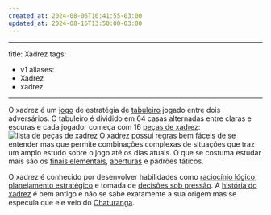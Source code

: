 ```yaml
---
created_at: 2024-08-06T10:41:55-03:00
updated_at: 2024-08-16T13:50:00-03:00
---
```

---
title: Xadrez
tags:
  - v1
aliases:
  - Xadrez
  - xadrez
----

O xadrez é um [jogo](../../../../ideias/2024/07/07/Jogo.md) de estratégia de [tabuleiro](../../../../ideias/2024/07/07/Jogo_de_tabuleiro.md) jogado entre dois adversários. O tabuleiro é dividido em 64 casas alternadas entre claras e escuras e cada jogador começa com 16 [peças de xadrez](../../../../ideias/2024/07/06/Xadrez_Pecas.md):
![lista de peças de xadrez](../../../../ideias/2024/07/06/Xadrez_Pecas.md#^lista-de-pecas)
O xadrez possui [regras](../../../../ideias/2024/07/07/Xadrez_Regras.md) bem fáceis de se entender mas que permite combinações complexas de situações que traz um amplo estudo sobre o jogo até os dias atuais. O que se costuma estudar mais são os [finais elementais](../../../../ideias/2024/07/06/Xadrez_Finais_elementais.md), [aberturas](../../../../rascunhos/2024/07/26/Xadrez_Aberturas.md) e padrões táticos.

O xadrez é conhecido por desenvolver habilidades como [raciocínio lógico](../../../../ideias/2024/07/07/Raciocinio_logico.md), [planejamento estratégico](../../../../ideias/2024/07/07/Planejamento_estrategico.md) e tomada de [decisões sob pressão](../../../../ideias/2024/07/07/Decisoes_sob_pressao.md). A [história do xadrez](../../../../ideias/2024/07/07/Xadrez_Historia.md) é bem antigo e não se sabe exatamente a sua origem mas se especula que ele veio do [Chaturanga](../../../../ideias/2024/07/07/Chaturanga.md).
